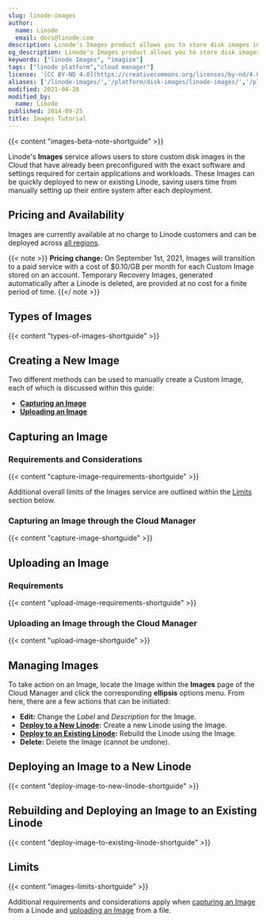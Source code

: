 ```yaml
---
slug: linode-images
author:
  name: Linode
  email: docs@linode.com
description: Linode's Images product allows you to store disk images in the Cloud and quickly deploy them to new or existing Linodes. This can be useful for bootstrapping a golden image for large scale or rapid deployments, among other use cases.
og_description: Linode's Images product allows you to store disk images in the Cloud and quickly deploy them to new or existing Linodes. This can be useful for bootstrapping a golden image for large scale or rapid deployments, among other use cases.
keywords: ["linode Images", "imagize"]
tags: ["linode platform","cloud manager"]
license: '[CC BY-ND 4.0](https://creativecommons.org/licenses/by-nd/4.0)'
aliases: ['/linode-images/','/platform/disk-images/linode-images/','/platform/disk-images/linode-images-classic-manager/','/platform/linode-images/','/platform/disk-images/linode-images-new-manager/']
modified: 2021-04-28
modified_by:
  name: Linode
published: 2014-09-25
title: Images Tutorial
---
```


{{< content "images-beta-note-shortguide" >}}

Linode's **Images** service allows users to store custom disk images in the Cloud that have already been preconfigured with the exact software and settings required for certain applications and workloads. These Images can be quickly deployed to new or existing Linode, saving users time from manually setting up their entire system after each deployment.

## Pricing and Availability

Images are currently available at no charge to Linode customers and can be deployed across [all regions](https://www.linode.com/global-infrastructure/).

{{< note >}}
**Pricing change:** On September 1st, 2021, Images will transition to a paid service with a cost of $0.10/GB per month for each Custom Image stored on an account. Temporary Recovery Images, generated automatically after a Linode is deleted, are provided at no cost for a finite period of time.
{{</ note >}}

## Types of Images

{{< content "types-of-images-shortguide" >}}

## Creating a New Image

Two different methods can be used to manually create a Custom Image, each of which is discussed within this guide:

- **[Capturing an Image](#capturing-an-image)**
- **[Uploading an Image](#uploading-an-image)**

## Capturing an Image

### Requirements and Considerations

{{< content "capture-image-requirements-shortguide" >}}

Additional overall limits of the Images service are outlined within the [Limits](#limits) section below.

### Capturing an Image through the Cloud Manager

{{< content "capture-image-shortguide" >}}

## Uploading an Image

### Requirements

{{< content "upload-image-requirements-shortguide" >}}

### Uploading an Image through the Cloud Manager

{{< content "upload-image-shortguide" >}}

## Managing Images

To take action on an Image, locate the Image within the **Images** page of the Cloud Manager and click the corresponding **ellipsis** options menu. From here, there are a few actions that can be initiated:

- **Edit:** Change the *Label* and *Description* for the Image.
- **[Deploy to a New Linode](#deploying-an-image-to-a-new-linode):** Create a new Linode using the Image.
- **[Deploy to an Existing Linode](#rebuilding-and-deploying-an-image-to-an-existing-linode):** Rebuild the Linode using the Image.
- **Delete:** Delete the Image (cannot be undone).

## Deploying an Image to a New Linode

{{< content "deploy-image-to-new-linode-shortguide" >}}

## Rebuilding and Deploying an Image to an Existing Linode

{{< content "deploy-image-to-existing-linode-shortguide" >}}

## Limits

{{< content "images-limits-shortguide" >}}

Additional requirements and considerations apply when [capturing an Image](#capturing-an-image) from a Linode and [uploading an Image](#uploading-an-image) from a file.